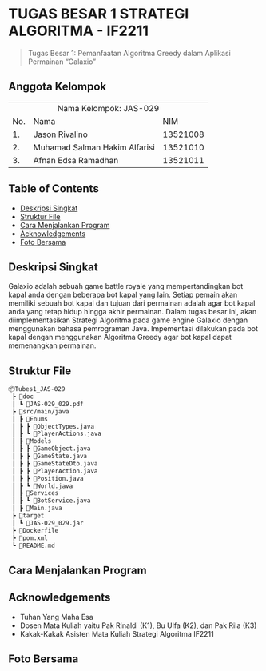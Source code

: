 # TUGAS BESAR 1 STRATEGI ALGORITMA - IF2211
> Tugas Besar 1: Pemanfaatan Algoritma Greedy dalam Aplikasi Permainan “Galaxio”

## Anggota Kelompok
<table>
    <tr>
        <td colspan="3", align = "center"><center>Nama Kelompok: JAS-029</center></td>
    </tr>
    <tr>
        <td>No.</td>
        <td>Nama</td>
        <td>NIM</td>
    </tr>
    <tr>
        <td>1.</td>
        <td>Jason Rivalino</td>
        <td>13521008</td>
    </tr>
    <tr>
        <td>2.</td>
        <td>Muhamad Salman Hakim Alfarisi</td>
        <td>13521010</td>
    </tr>
    <tr>
        <td>3.</td>
        <td>Afnan Edsa Ramadhan</td>
        <td>13521011</td>
    </tr>
</table>

## Table of Contents
* [Deskripsi Singkat](#deskripsi-singkat)
* [Struktur File](#struktur-file)
* [Cara Menjalankan Program](#cara-menjalankan-program)
* [Acknowledgements](#acknowledgements)
* [Foto Bersama](#foto-bersama)

## Deskripsi Singkat 
Galaxio adalah sebuah game battle royale yang mempertandingkan bot kapal anda dengan beberapa bot kapal yang lain. Setiap pemain akan memiliki sebuah bot kapal dan tujuan dari permainan adalah agar bot kapal anda yang tetap hidup hingga akhir permainan. Dalam tugas besar ini, akan diimplementasikan Strategi Algoritma pada game engine Galaxio dengan menggunakan bahasa pemrograman Java. Impementasi dilakukan pada bot kapal dengan menggunakan Algoritma Greedy agar bot kapal dapat memenangkan permainan. 


## Struktur File
```bash
📦Tubes1_JAS-029
 ┣ 📂doc
 ┃ ┗ 📜JAS-029_029.pdf
 ┣ 📂src/main/java
 ┃ ┣ 📂Enums
 ┃ ┣ ┣ 📜ObjectTypes.java
 ┃ ┣ ┗ 📜PlayerActions.java
 ┃ ┣ 📂Models
 ┃ ┣ ┣ 📜GameObject.java
 ┃ ┣ ┣ 📜GameState.java
 ┃ ┣ ┣ 📜GameStateDto.java
 ┃ ┣ ┣ 📜PlayerAction.java
 ┃ ┣ ┣ 📜Position.java
 ┃ ┣ ┗ 📜World.java
 ┃ ┣ 📂Services
 ┃ ┣ ┗ 📜BotService.java
 ┃ ┣ 📜Main.java 
 ┣ 📂target
 ┃ ┗ 📜JAS-029_029.jar
 ┣ 📜Dockerfile
 ┣ 📜pom.xml
 ┗ 📜README.md
 ```
 
## Cara Menjalankan Program
 

## Acknowledgements
- Tuhan Yang Maha Esa
- Dosen Mata Kuliah yaitu Pak Rinaldi (K1), Bu Ulfa (K2), dan Pak Rila (K3)
- Kakak-Kakak Asisten Mata Kuliah Strategi Algoritma IF2211

## Foto Bersama
